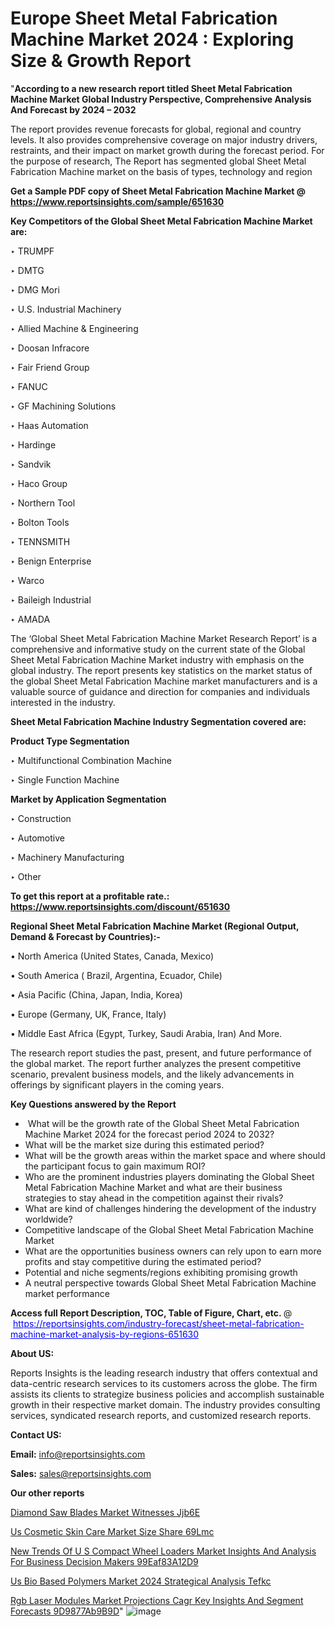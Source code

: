 # Europe Sheet Metal Fabrication Machine Market 2024 : Exploring Size & Growth Report

"<strong>According to a new research report titled Sheet Metal Fabrication Machine Market Global Industry Perspective, Comprehensive Analysis And Forecast by 2024 – 2032</strong>

The report provides revenue forecasts for global, regional and country levels. It also provides comprehensive coverage on major industry drivers, restraints, and their impact on market growth during the forecast period. For the purpose of research, The Report has segmented global Sheet Metal Fabrication Machine market on the basis of types, technology and region

<strong>Get a Sample PDF copy of Sheet Metal Fabrication Machine Market </strong><strong>@<a href=https://www.reportsinsights.com/sample/651630 style=color:#0000ff;> https://www.reportsinsights.com/sample/651630</a></strong></font>

<strong>Key Competitors of the Global Sheet Metal Fabrication Machine Market are:</strong>

‣ TRUMPF

‣ DMTG

‣ DMG Mori

‣ U.S. Industrial Machinery

‣ Allied Machine & Engineering

‣ Doosan Infracore

‣ Fair Friend Group

‣ FANUC

‣ GF Machining Solutions

‣ Haas Automation

‣ Hardinge

‣ Sandvik

‣ Haco Group

‣ Northern Tool

‣ Bolton Tools

‣ TENNSMITH

‣ Benign Enterprise

‣ Warco

‣ Baileigh Industrial

‣ AMADA

The ‘Global Sheet Metal Fabrication Machine Market Research Report’ is a comprehensive and informative study on the current state of the Global Sheet Metal Fabrication Machine Market industry with emphasis on the global industry. The report presents key statistics on the market status of the global Sheet Metal Fabrication Machine market manufacturers and is a valuable source of guidance and direction for companies and individuals interested in the industry.

<strong>Sheet Metal Fabrication Machine Industry Segmentation covered are:</strong>

<strong>Product Type Segmentation</strong>

‣ Multifunctional Combination Machine

‣ Single Function Machine

<strong>Market by Application Segmentation</strong>

‣ Construction

‣ Automotive

‣ Machinery Manufacturing

‣ Other

<strong>To get this report at a profitable rate.: <a href=https://www.reportsinsights.com/discount/651630 style=color:#0000ff;>https://www.reportsinsights.com/discount/651630</a></strong></font>

<strong>Regional Sheet Metal Fabrication Machine Market (Regional Output, Demand &amp; Forecast by Countries):-</strong>

• North America (United States, Canada, Mexico)

• South America ( Brazil, Argentina, Ecuador, Chile)

• Asia Pacific (China, Japan, India, Korea)

• Europe (Germany, UK, France, Italy)

• Middle East Africa (Egypt, Turkey, Saudi Arabia, Iran) And More.

The research report studies the past, present, and future performance of the global market. The report further analyzes the present competitive scenario, prevalent business models, and the likely advancements in offerings by significant players in the coming years.

<strong>Key Questions answered by the Report</strong>
<ul>
  <li> What will be the growth rate of the Global Sheet Metal Fabrication Machine Market 2024 for the forecast period 2024 to 2032?</li>
  <li>What will be the market size during this estimated period?</li>
  <li>What will be the growth areas within the market space and where should the participant focus to gain maximum ROI?</li>
  <li>Who are the prominent industries players dominating the Global Sheet Metal Fabrication Machine Market and what are their business strategies to stay ahead in the competition against their rivals?</li>
  <li>What are kind of challenges hindering the development of the industry worldwide?</li>
  <li>Competitive landscape of the Global Sheet Metal Fabrication Machine Market</li>
  <li>What are the opportunities business owners can rely upon to earn more profits and stay competitive during the estimated period?</li>
  <li>Potential and niche segments/regions exhibiting promising growth</li>
  <li>A neutral perspective towards Global Sheet Metal Fabrication Machine market performance</li>
</ul>
<strong>Access full Report Description, TOC, Table of Figure, Chart, etc. </strong>@  <a href=https://reportsinsights.com/industry-forecast/sheet-metal-fabrication-machine-market-analysis-by-regions-651630 style=color:#0000ff;>https://reportsinsights.com/industry-forecast/sheet-metal-fabrication-machine-market-analysis-by-regions-651630</a></font>

<strong><strong>About US</strong>:</strong>

Reports Insights is the leading research industry that offers contextual and data-centric research services to its customers across the globe. The firm assists its clients to strategize business policies and accomplish sustainable growth in their respective market domain. The industry provides consulting services, syndicated research reports, and customized research reports.

<strong>Contact US:</strong>

<p class=""""><b>Email:</b> <a href=mailto:info@reportsinsights.com>info@reportsinsights.com</a></p>
<p class=""""><b>Sales:</b> <a href=mailto:sales@reportsinsights.com>sales@reportsinsights.com</a></p>

<strong>Our other reports</strong>

<a href=https://www.linkedin.com/pulse/diamond-saw-blades-market-witnesses-jjb6e/>Diamond Saw Blades Market Witnesses Jjb6E</a>

<a href=https://www.linkedin.com/pulse/us-cosmetic-skin-care-market-size-share-69lmc/>Us Cosmetic Skin Care Market Size Share 69Lmc</a>

<a href=https://medium.com/@amanmandal1286/new-trends-of-u-s-compact-wheel-loaders-market-insights-and-analysis-for-business-decision-makers-99eaf83a12d9>New Trends Of U S Compact Wheel Loaders Market Insights And Analysis For Business Decision Makers 99Eaf83A12D9</a>

<a href=https://www.linkedin.com/pulse/us-bio-based-polymers-market-2024-strategical-analysis-tefkc/>Us Bio Based Polymers Market 2024 Strategical Analysis Tefkc</a>

<a href=https://medium.com/@ruchikakadam73/rgb-laser-modules-market-projections-cagr-key-insights-and-segment-forecasts-9d9877ab9b9d>Rgb Laser Modules Market Projections Cagr Key Insights And Segment Forecasts 9D9877Ab9B9D</a>"
![image](https://github.com/Reportsinsights123/RIgrowth/assets/158415881/f2cc51c9-23a3-4773-9cec-46915f10c1f7)
